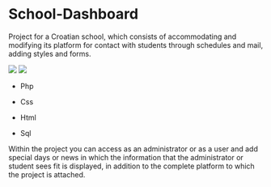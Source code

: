 # School-Dashboard

Project for a Croatian school, which consists of accommodating and modifying its platform for contact with students through schedules and mail, adding styles and forms.

<div>
    <img src="https://i.imgur.com/hbJ8WdM.png"/>
    <img src="https://i.imgur.com/SMs8f6L.png"/>
  </div>

-  Php

-  Css

-  Html

- Sql



Within the project you can access as an administrator or as a user and add special days or news in which the information that the administrator or student sees fit is displayed, in addition to the complete platform to which the project is attached.
